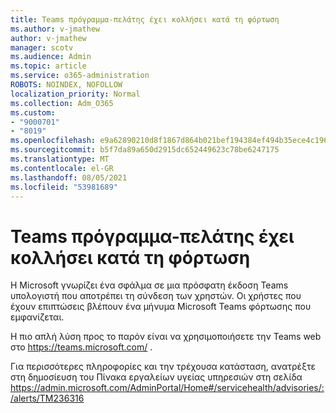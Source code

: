 ```yaml
---
title: Teams πρόγραμμα-πελάτης έχει κολλήσει κατά τη φόρτωση
ms.author: v-jmathew
author: v-jmathew
manager: scotv
ms.audience: Admin
ms.topic: article
ms.service: o365-administration
ROBOTS: NOINDEX, NOFOLLOW
localization_priority: Normal
ms.collection: Adm_O365
ms.custom:
- "9000701"
- "8019"
ms.openlocfilehash: e9a62890210d8f1867d864b021bef194384ef494b35ece4c1962e4f33ac53272
ms.sourcegitcommit: b5f7da89a650d2915dc652449623c78be6247175
ms.translationtype: MT
ms.contentlocale: el-GR
ms.lasthandoff: 08/05/2021
ms.locfileid: "53981689"
---
```

# <a name="teams-client-is-stuck-on-loading"></a>Teams πρόγραμμα-πελάτης έχει κολλήσει κατά τη φόρτωση

Η Microsoft γνωρίζει ένα σφάλμα σε μια πρόσφατη έκδοση Teams υπολογιστή που αποτρέπει τη σύνδεση των χρηστών. Οι χρήστες που έχουν επιπτώσεις βλέπουν ένα μήνυμα Microsoft Teams φόρτωσης που εμφανίζεται.

Η πιο απλή λύση προς το παρόν είναι να χρησιμοποιήσετε την Teams web στο <https://teams.microsoft.com/> .

Για περισσότερες πληροφορίες και την τρέχουσα κατάσταση, ανατρέξτε στη δημοσίευση του Πίνακα εργαλείων υγείας υπηρεσιών στη σελίδα <https://admin.microsoft.com/AdminPortal/Home#/servicehealth/advisories/:/alerts/TM236316>
